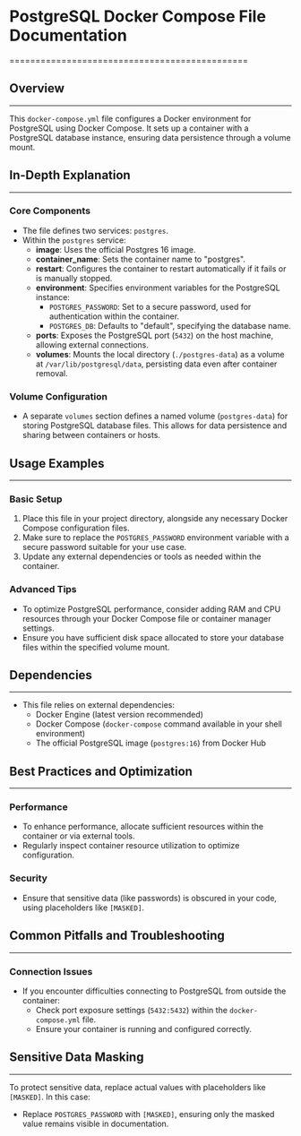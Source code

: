 # PostgreSQL Docker Compose File Documentation
==============================================

## Overview
---------------

This `docker-compose.yml` file configures a Docker environment for PostgreSQL using Docker Compose. It sets up a container with a PostgreSQL database instance, ensuring data persistence through a volume mount.

## In-Depth Explanation
------------------------

### Core Components

*   The file defines two services: `postgres`.
*   Within the `postgres` service:
    *   **image**: Uses the official Postgres 16 image.
    *   **container_name**: Sets the container name to "postgres".
    *   **restart**: Configures the container to restart automatically if it fails or is manually stopped.
    *   **environment**: Specifies environment variables for the PostgreSQL instance:
        +   `POSTGRES_PASSWORD`: Set to a secure password, used for authentication within the container.
        +   `POSTGRES_DB`: Defaults to "default", specifying the database name.
    *   **ports**: Exposes the PostgreSQL port (`5432`) on the host machine, allowing external connections.
    *   **volumes**: Mounts the local directory (`./postgres-data`) as a volume at `/var/lib/postgresql/data`, persisting data even after container removal.

### Volume Configuration

*   A separate `volumes` section defines a named volume (`postgres-data`) for storing PostgreSQL database files. This allows for data persistence and sharing between containers or hosts.

## Usage Examples
-----------------

### Basic Setup

1.  Place this file in your project directory, alongside any necessary Docker Compose configuration files.
2.  Make sure to replace the `POSTGRES_PASSWORD` environment variable with a secure password suitable for your use case.
3.  Update any external dependencies or tools as needed within the container.

### Advanced Tips

*   To optimize PostgreSQL performance, consider adding RAM and CPU resources through your Docker Compose file or container manager settings.
*   Ensure you have sufficient disk space allocated to store your database files within the specified volume mount.

## Dependencies
------------------

*   This file relies on external dependencies:
    +   Docker Engine (latest version recommended)
    +   Docker Compose (`docker-compose` command available in your shell environment)
    +   The official PostgreSQL image (`postgres:16`) from Docker Hub

## Best Practices and Optimization
--------------------------------------

### Performance

*   To enhance performance, allocate sufficient resources within the container or via external tools.
*   Regularly inspect container resource utilization to optimize configuration.

### Security

*   Ensure that sensitive data (like passwords) is obscured in your code, using placeholders like `[MASKED]`.

## Common Pitfalls and Troubleshooting
-----------------------------------------

### Connection Issues

*   If you encounter difficulties connecting to PostgreSQL from outside the container:
    +   Check port exposure settings (`5432:5432`) within the `docker-compose.yml` file.
    +   Ensure your container is running and configured correctly.

## Sensitive Data Masking
---------------------------

To protect sensitive data, replace actual values with placeholders like `[MASKED]`. In this case:

*   Replace `POSTGRES_PASSWORD` with `[MASKED]`, ensuring only the masked value remains visible in documentation.